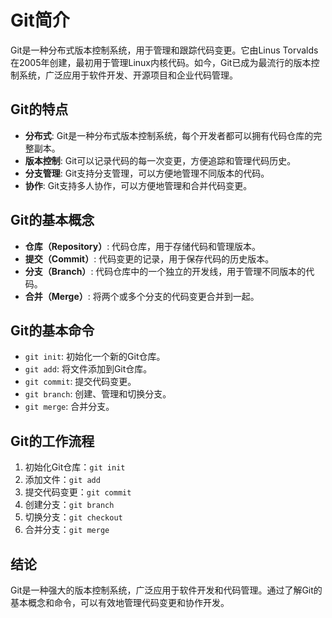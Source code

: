 

**Git简介**
================

Git是一种分布式版本控制系统，用于管理和跟踪代码变更。它由Linus Torvalds在2005年创建，最初用于管理Linux内核代码。如今，Git已成为最流行的版本控制系统，广泛应用于软件开发、开源项目和企业代码管理。

**Git的特点**
-------------

*   **分布式**: Git是一种分布式版本控制系统，每个开发者都可以拥有代码仓库的完整副本。
*   **版本控制**: Git可以记录代码的每一次变更，方便追踪和管理代码历史。
*   **分支管理**: Git支持分支管理，可以方便地管理不同版本的代码。
*   **协作**: Git支持多人协作，可以方便地管理和合并代码变更。

**Git的基本概念**
-----------------

*   **仓库（Repository）**: 代码仓库，用于存储代码和管理版本。
*   **提交（Commit）**: 代码变更的记录，用于保存代码的历史版本。
*   **分支（Branch）**: 代码仓库中的一个独立的开发线，用于管理不同版本的代码。
*   **合并（Merge）**: 将两个或多个分支的代码变更合并到一起。

**Git的基本命令**
-----------------

*   `git init`: 初始化一个新的Git仓库。
*   `git add`: 将文件添加到Git仓库。
*   `git commit`: 提交代码变更。
*   `git branch`: 创建、管理和切换分支。
*   `git merge`: 合并分支。

**Git的工作流程**
-----------------

1.  初始化Git仓库：`git init`
2.  添加文件：`git add`
3.  提交代码变更：`git commit`
4.  创建分支：`git branch`
5.  切换分支：`git checkout`
6.  合并分支：`git merge`

**结论**
----------

Git是一种强大的版本控制系统，广泛应用于软件开发和代码管理。通过了解Git的基本概念和命令，可以有效地管理代码变更和协作开发。